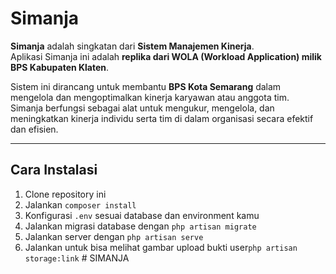 # Simanja

**Simanja** adalah singkatan dari **Sistem Manajemen Kinerja**.  
Aplikasi Simanja ini adalah **replika dari WOLA (Workload Application) milik BPS Kabupaten Klaten**.  

Sistem ini dirancang untuk membantu **BPS Kota Semarang** dalam mengelola dan mengoptimalkan kinerja karyawan atau anggota tim.  
Simanja berfungsi sebagai alat untuk mengukur, mengelola, dan meningkatkan kinerja individu serta tim di dalam organisasi secara efektif dan efisien.

---

## Cara Instalasi
1. Clone repository ini
2. Jalankan `composer install`
3. Konfigurasi `.env` sesuai database dan environment kamu
4. Jalankan migrasi database dengan `php artisan migrate`
5. Jalankan server dengan `php artisan serve`
6. Jalankan untuk bisa melihat gambar upload bukti user`php artisan storage:link` 
#   S I M A N J A  
 